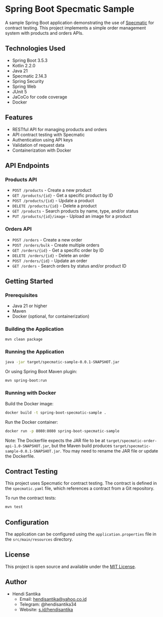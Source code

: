 # Spring Boot Specmatic Sample

A sample Spring Boot application demonstrating the use of [Specmatic](https://specmatic.in/) for contract testing. This
project implements a simple order management system with products and orders APIs.

## Technologies Used

- Spring Boot 3.5.3
- Kotlin 2.2.0
- Java 21
- Specmatic 2.14.3
- Spring Security
- Spring Web
- JUnit 5
- JaCoCo for code coverage
- Docker

## Features

- RESTful API for managing products and orders
- API contract testing with Specmatic
- Authentication using API keys
- Validation of request data
- Containerization with Docker

## API Endpoints

### Products API

- `POST /products` - Create a new product
- `GET /products/{id}` - Get a specific product by ID
- `POST /products/{id}` - Update a product
- `DELETE /products/{id}` - Delete a product
- `GET /products` - Search products by name, type, and/or status
- `PUT /products/{id}/image` - Upload an image for a product

### Orders API

- `POST /orders` - Create a new order
- `POST /orders/bulk` - Create multiple orders
- `GET /orders/{id}` - Get a specific order by ID
- `DELETE /orders/{id}` - Delete an order
- `POST /orders/{id}` - Update an order
- `GET /orders` - Search orders by status and/or product ID

## Getting Started

### Prerequisites

- Java 21 or higher
- Maven
- Docker (optional, for containerization)

### Building the Application

```bash
mvn clean package
```

### Running the Application

```bash
java -jar target/specmatic-sample-0.0.1-SNAPSHOT.jar
```

Or using Spring Boot Maven plugin:

```bash
mvn spring-boot:run
```

### Running with Docker

Build the Docker image:

```bash
docker build -t spring-boot-specmatic-sample .
```

Run the Docker container:

```bash
docker run -p 8080:8080 spring-boot-specmatic-sample
```

Note: The Dockerfile expects the JAR file to be at `target/specmatic-order-api-1.0-SNAPSHOT.jar`, but the Maven build
produces `target/specmatic-sample-0.0.1-SNAPSHOT.jar`. You may need to rename the JAR file or update the Dockerfile.

## Contract Testing

This project uses Specmatic for contract testing. The contract is defined in the `specmatic.yaml` file, which references
a contract from a Git repository.

To run the contract tests:

```bash
mvn test
```

## Configuration

The application can be configured using the `application.properties` file in the `src/main/resources` directory.

## License

This project is open source and available under the [MIT License](LICENSE).

## Author

- Hendi Santika
  - Email: hendisantika@yahoo.co.id
  - Telegram: @hendisantika34
  - Website: [s.id/hendisantika](https://s.id/hendisantika)
